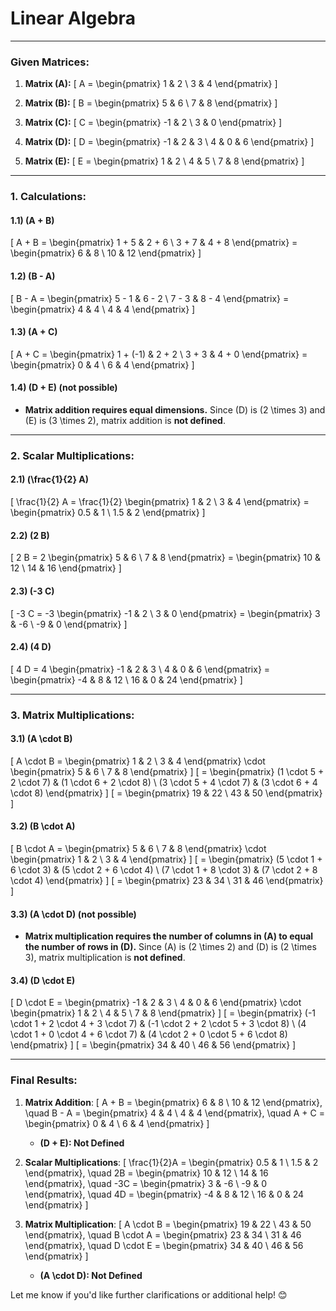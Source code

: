 # Linear Algebra



---

### Given Matrices:
1. **Matrix \(A\):**
   \[
   A = \begin{pmatrix} 1 & 2 \\ 3 & 4 \end{pmatrix}
   \]

2. **Matrix \(B\):**
   \[
   B = \begin{pmatrix} 5 & 6 \\ 7 & 8 \end{pmatrix}
   \]

3. **Matrix \(C\):**
   \[
   C = \begin{pmatrix} -1 & 2 \\ 3 & 0 \end{pmatrix}
   \]

4. **Matrix \(D\):**
   \[
   D = \begin{pmatrix} -1 & 2 & 3 \\ 4 & 0 & 6 \end{pmatrix}
   \]

5. **Matrix \(E\):**
   \[
   E = \begin{pmatrix} 1 & 2 \\ 4 & 5 \\ 7 & 8 \end{pmatrix}
   \]

---

### **1. Calculations:**
#### 1.1) \(A + B\)
\[
A + B = \begin{pmatrix} 1 + 5 & 2 + 6 \\ 3 + 7 & 4 + 8 \end{pmatrix} = \begin{pmatrix} 6 & 8 \\ 10 & 12 \end{pmatrix}
\]

#### 1.2) \(B - A\)
\[
B - A = \begin{pmatrix} 5 - 1 & 6 - 2 \\ 7 - 3 & 8 - 4 \end{pmatrix} = \begin{pmatrix} 4 & 4 \\ 4 & 4 \end{pmatrix}
\]

#### 1.3) \(A + C\)
\[
A + C = \begin{pmatrix} 1 + (-1) & 2 + 2 \\ 3 + 3 & 4 + 0 \end{pmatrix} = \begin{pmatrix} 0 & 4 \\ 6 & 4 \end{pmatrix}
\]

#### 1.4) \(D + E\) (not possible)
- **Matrix addition requires equal dimensions.** Since \(D\) is \(2 \times 3\) and \(E\) is \(3 \times 2\), matrix addition is **not defined**.

---

### **2. Scalar Multiplications:**
#### 2.1) \(\frac{1}{2} A\)
\[
\frac{1}{2} A = \frac{1}{2} \begin{pmatrix} 1 & 2 \\ 3 & 4 \end{pmatrix} = \begin{pmatrix} 0.5 & 1 \\ 1.5 & 2 \end{pmatrix}
\]

#### 2.2) \(2 B\)
\[
2 B = 2 \begin{pmatrix} 5 & 6 \\ 7 & 8 \end{pmatrix} = \begin{pmatrix} 10 & 12 \\ 14 & 16 \end{pmatrix}
\]

#### 2.3) \(-3 C\)
\[
-3 C = -3 \begin{pmatrix} -1 & 2 \\ 3 & 0 \end{pmatrix} = \begin{pmatrix} 3 & -6 \\ -9 & 0 \end{pmatrix}
\]

#### 2.4) \(4 D\)
\[
4 D = 4 \begin{pmatrix} -1 & 2 & 3 \\ 4 & 0 & 6 \end{pmatrix} = \begin{pmatrix} -4 & 8 & 12 \\ 16 & 0 & 24 \end{pmatrix}
\]

---

### **3. Matrix Multiplications:**
#### 3.1) \(A \cdot B\)
\[
A \cdot B = \begin{pmatrix} 1 & 2 \\ 3 & 4 \end{pmatrix} \cdot \begin{pmatrix} 5 & 6 \\ 7 & 8 \end{pmatrix}
\]
\[
= \begin{pmatrix} (1 \cdot 5 + 2 \cdot 7) & (1 \cdot 6 + 2 \cdot 8) \\ (3 \cdot 5 + 4 \cdot 7) & (3 \cdot 6 + 4 \cdot 8) \end{pmatrix}
\]
\[
= \begin{pmatrix} 19 & 22 \\ 43 & 50 \end{pmatrix}
\]

#### 3.2) \(B \cdot A\)
\[
B \cdot A = \begin{pmatrix} 5 & 6 \\ 7 & 8 \end{pmatrix} \cdot \begin{pmatrix} 1 & 2 \\ 3 & 4 \end{pmatrix}
\]
\[
= \begin{pmatrix} (5 \cdot 1 + 6 \cdot 3) & (5 \cdot 2 + 6 \cdot 4) \\ (7 \cdot 1 + 8 \cdot 3) & (7 \cdot 2 + 8 \cdot 4) \end{pmatrix}
\]
\[
= \begin{pmatrix} 23 & 34 \\ 31 & 46 \end{pmatrix}
\]

#### 3.3) \(A \cdot D\) (not possible)
- **Matrix multiplication requires the number of columns in \(A\) to equal the number of rows in \(D\).** Since \(A\) is \(2 \times 2\) and \(D\) is \(2 \times 3\), matrix multiplication is **not defined**.

#### 3.4) \(D \cdot E\)
\[
D \cdot E = \begin{pmatrix} -1 & 2 & 3 \\ 4 & 0 & 6 \end{pmatrix} \cdot \begin{pmatrix} 1 & 2 \\ 4 & 5 \\ 7 & 8 \end{pmatrix}
\]
\[
= \begin{pmatrix} (-1 \cdot 1 + 2 \cdot 4 + 3 \cdot 7) & (-1 \cdot 2 + 2 \cdot 5 + 3 \cdot 8) \\ (4 \cdot 1 + 0 \cdot 4 + 6 \cdot 7) & (4 \cdot 2 + 0 \cdot 5 + 6 \cdot 8) \end{pmatrix}
\]
\[
= \begin{pmatrix} 34 & 40 \\ 46 & 56 \end{pmatrix}
\]

---

### Final Results:
1. **Matrix Addition**:
   \[
   A + B = \begin{pmatrix} 6 & 8 \\ 10 & 12 \end{pmatrix}, \quad B - A = \begin{pmatrix} 4 & 4 \\ 4 & 4 \end{pmatrix}, \quad A + C = \begin{pmatrix} 0 & 4 \\ 6 & 4 \end{pmatrix}
   \]
   - **\(D + E\): Not Defined**

2. **Scalar Multiplications**:
   \[
   \frac{1}{2}A = \begin{pmatrix} 0.5 & 1 \\ 1.5 & 2 \end{pmatrix}, \quad 2B = \begin{pmatrix} 10 & 12 \\ 14 & 16 \end{pmatrix}, \quad -3C = \begin{pmatrix} 3 & -6 \\ -9 & 0 \end{pmatrix}, \quad 4D = \begin{pmatrix} -4 & 8 & 12 \\ 16 & 0 & 24 \end{pmatrix}
   \]

3. **Matrix Multiplication**:
   \[
   A \cdot B = \begin{pmatrix} 19 & 22 \\ 43 & 50 \end{pmatrix}, \quad B \cdot A = \begin{pmatrix} 23 & 34 \\ 31 & 46 \end{pmatrix}, \quad D \cdot E = \begin{pmatrix} 34 & 40 \\ 46 & 56 \end{pmatrix}
   \]
   - **\(A \cdot D\): Not Defined**

Let me know if you'd like further clarifications or additional help! 😊